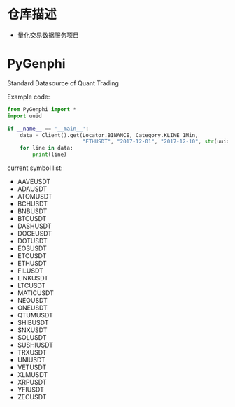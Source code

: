 # 仓库描述

* 量化交易数据服务项目

# PyGenphi
Standard Datasource of Quant Trading

Example code:

```python
from PyGenphi import *
import uuid

if __name__ == '__main__':
    data = Client().get(Locator.BINANCE, Category.KLINE_1Min, 
                        "ETHUSDT", "2017-12-01", "2017-12-10", str(uuid.uuid4()))
    for line in data:
        print(line)
```

current symbol list:
- AAVEUSDT
- ADAUSDT
- ATOMUSDT
- BCHUSDT
- BNBUSDT
- BTCUSDT
- DASHUSDT
- DOGEUSDT
- DOTUSDT
- EOSUSDT
- ETCUSDT
- ETHUSDT
- FILUSDT
- LINKUSDT
- LTCUSDT
- MATICUSDT
- NEOUSDT
- ONEUSDT
- QTUMUSDT
- SHIBUSDT
- SNXUSDT
- SOLUSDT
- SUSHIUSDT
- TRXUSDT
- UNIUSDT
- VETUSDT
- XLMUSDT
- XRPUSDT
- YFIUSDT
- ZECUSDT
